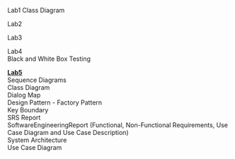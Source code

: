 Lab1 
  Class Diagram
  
Lab2


Lab3


Lab4 <br/>
  Black and White Box Testing

<b><a href = "https://github.com/oysterly/SoftwareEngineering/tree/master/Lab5">Lab5 </a><br/></b>
  Sequence Diagrams <br/>
  Class Diagram <br/>
  Dialog Map <br/>
  Design Pattern - Factory Pattern <br/>
  Key Boundary <br/>
  SRS Report <br/>
  SoftwareEngineeringReport (Functional, Non-Functional Requirements, Use Case Diagram and Use Case Description) <br/>
  System Architecture <br/> 
  Use Case Diagram <br/>
